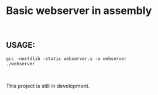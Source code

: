 # Basic webserver in assembly

<br>

## USAGE:


```
gcc -nostdlib -static webserver.s -o webserver
./webserver
```

<br>

This project is still in development.
